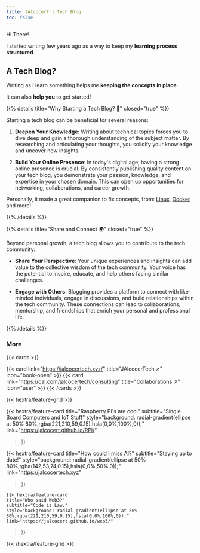 ```yaml
---
title: JAlcocerT | Tech Blog
toc: false
---
```


Hi There!

I started writing few years ago as a way to keep my **learning process structured**.

## A Tech Blog?

Writing as I learn something helps me **keeping the concepts in place**.

It can also **help you** to get started!

{{% details title="Why Starting a Tech Blog? 🚀" closed="true" %}}

Starting a tech blog can be beneficial for several reasons:

1. **Deepen Your Knowledge**: Writing about technical topics forces you to dive deep and gain a thorough understanding of the subject matter. By researching and articulating your thoughts, you solidify your knowledge and uncover new insights.

2. **Build Your Online Presence**: In today's digital age, having a strong online presence is crucial. By consistently publishing quality content on your tech blog, you demonstrate your passion, knowledge, and expertise in your chosen domain. This can open up opportunities for networking, collaborations, and career growth.

Personally, it made a great companion to fix concepts, from: [Linux](https://github.com/JAlcocerT/Linux), [Docker](https://github.com/JAlcocerT/Docker) and more!

{{% /details %}}

{{% details title="Share and Connect 🌍" closed="true" %}}

Beyond personal growth, a tech blog allows you to contribute to the tech community:

* **Share Your Perspective**: Your unique experiences and insights can add value to the collective wisdom of the tech community. Your voice has the potential to inspire, educate, and help others facing similar challenges.

* **Engage with Others**: Blogging provides a platform to connect with like-minded individuals, engage in discussions, and build relationships within the tech community. These connections can lead to collaborations, mentorship, and friendships that enrich your personal and professional life.

{{% /details %}}

### More

{{< cards >}}
  <!-- {{< card link="blog" title="Blog" icon="book-open" >}} -->
  {{< card link="https://jalcocertech.xyz/" title="JAlcocerTech ↗" icon="book-open" >}}
  {{< card link="https://cal.com/jalcocertech/consulting" title="Collaborations ↗" icon="user" >}}
{{< /cards >}}

{{< hextra/feature-grid >}}
 
  {{< hextra/feature-card
    title="Raspberry Pi's are cool"
    subtitle="Single Board Computers and IoT Stuff"
    style="background: radial-gradient(ellipse at 50% 80%,rgba(221,210,59,0.15),hsla(0,0%,100%,0));"
    link="https://jalcocert.github.io/RPi/"
  >}}

  {{< hextra/feature-card
    title="How could I miss AI?"
    subtitle="Staying up to date!"
    style="background: radial-gradient(ellipse at 50% 80%,rgba(142,53,74,0.15),hsla(0,0%,50%,0));"
    link="https://jalcocertech.xyz"
  >}}

    {{< hextra/feature-card
    title="Who said Web3?"
    subtitle="Code is Law."
    style="background: radial-gradient(ellipse at 50% 80%,rgba(221,210,59,0.15),hsla(0,0%,100%,0));"
    link="https://jalcocert.github.io/web3/"
  >}}

{{< /hextra/feature-grid >}}

<!-- {{< cards cols="1" >}}
  {{< card link="https://jalcocert.github.io/Portfolio/" title="Portfolio Links ↗" icon="user" >}}
{{< /cards >}} -->